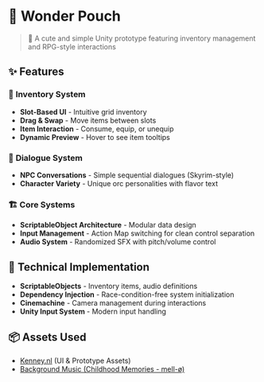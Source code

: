 # 🔮 Wonder Pouch  

> 🧙 A cute and simple Unity prototype featuring inventory management and RPG-style interactions  

## ✨ Features  

### 🎒 **Inventory System**  
- **Slot-Based UI** - Intuitive grid inventory   
- **Drag & Swap** - Move items between slots  
- **Item Interaction** - Consume, equip, or unequip  
- **Dynamic Preview** - Hover to see item tooltips  

### 💬 **Dialogue System**  
- **NPC Conversations** - Simple sequential dialogues (Skyrim-style)  
- **Character Variety** - Unique orc personalities with flavor text  

### 🏗️ **Core Systems**  
- **ScriptableObject Architecture** - Modular data design  
- **Input Management** - Action Map switching for clean control separation  
- **Audio System** - Randomized SFX with pitch/volume control  

## 🔧 Technical Implementation  
- **ScriptableObjects** - Inventory items, audio definitions  
- **Dependency Injection** - Race-condition-free system initialization  
- **Cinemachine** - Camera management during interactions  
- **Unity Input System** - Modern input handling  

## 📦 Assets Used  
- [Kenney.nl](https://kenney.nl) (UI & Prototype Assets)  
- [Background Music (Childhood Memories - mell-ø)](https://open.spotify.com/track/3tkuPBRJSDZ79qHWQ4gdlg?si=3c6fa90cf6dc43b8)
